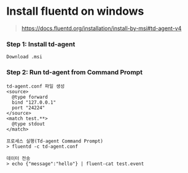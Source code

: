# Install fluentd on windows

> https://docs.fluentd.org/installation/install-by-msi#td-agent-v4

### Step 1: Install td-agent

```
Download .msi
```

### Step 2: Run td-agent from Command Prompt

```
td-agent.conf 파일 생성
<source>
  @type forward
  bind "127.0.0.1"
  port "24224"
</source>
<match test.**>
  @type stdout
</match>

프로세스 실행(Td-agent Command Prompt)
> fluentd -c td-agent.conf

데이터 전송
> echo {"message":"hello"} | fluent-cat test.event
```
